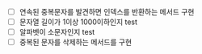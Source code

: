 * [ ] 연속된 중복문자를 발견하면 인덱스를 반환하는 메서드 구현
* [ ] 문자열 길이가 1이상 1000이하인지 test
* [ ] 알파벳이 소문자인지 test
* [ ] 중복된 문자를 삭제하는 메서드를 구현